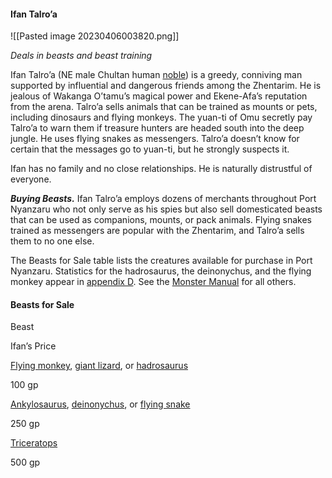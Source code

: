 #### Ifan Talro’a

![[Pasted image 20230406003820.png]]

_Deals in beasts and beast training_

Ifan Talro’a (NE male Chultan human [noble](https://www.dndbeyond.com/monsters/16966-noble)) is a greedy, conniving man supported by influential and dangerous friends among the Zhentarim. He is jealous of Wakanga O’tamu’s magical power and Ekene-Afa’s reputation from the arena. Talro’a sells animals that can be trained as mounts or pets, including dinosaurs and flying monkeys. The yuan-ti of Omu secretly pay Talro’a to warn them if treasure hunters are headed south into the deep jungle. He uses flying snakes as messengers. Talro’a doesn’t know for certain that the messages go to yuan-ti, but he strongly suspects it.

Ifan has no family and no close relationships. He is naturally distrustful of everyone.

_**Buying Beasts.**_ Ifan Talro’a employs dozens of merchants throughout Port Nyanzaru who not only serve as his spies but also sell domesticated beasts that can be used as companions, mounts, or pack animals. Flying snakes trained as messengers are popular with the Zhentarim, and Talro’a sells them to no one else.

The Beasts for Sale table lists the creatures available for purchase in Port Nyanzaru. Statistics for the hadrosaurus, the deinonychus, and the flying monkey appear in [appendix D](https://www.dndbeyond.com/sources/toa/monsters-and-npcs#AppendixDMonstersandNPCs). See the [Monster Manual](https://www.dndbeyond.com/sources/mm) for all others.

#### [](https://www.dndbeyond.com/sources/toa/port-nyanzaru#BeastsforSale)Beasts for Sale

Beast

Ifan’s Price

[Flying monkey](https://www.dndbeyond.com/monsters/33025-flying-monkey), [giant lizard](https://www.dndbeyond.com/monsters/16887-giant-lizard), or [hadrosaurus](https://www.dndbeyond.com/monsters/17241-hadrosaurus)

100 gp

[Ankylosaurus](https://www.dndbeyond.com/monsters/17088-ankylosaurus), [deinonychus](https://www.dndbeyond.com/monsters/17240-deinonychus), or [flying snake](https://www.dndbeyond.com/monsters/16864-flying-snake)

250 gp

[Triceratops](https://www.dndbeyond.com/monsters/17039-triceratops)

500 gp
